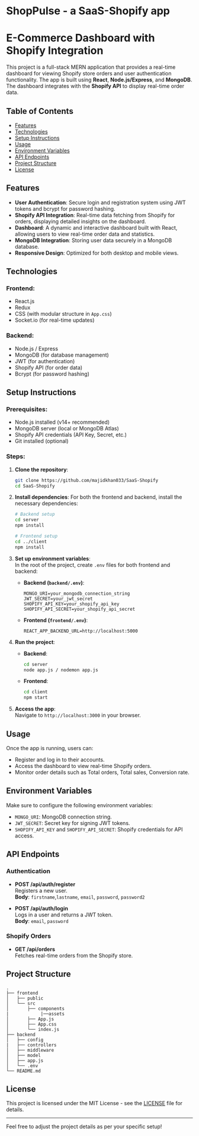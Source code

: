 # ShopPulse - a SaaS-Shopify app

# E-Commerce Dashboard with Shopify Integration

This project is a full-stack MERN application that provides a real-time dashboard for viewing Shopify store orders and user authentication functionality. The app is built using **React**, **Node.js/Express**, and **MongoDB**. The dashboard integrates with the **Shopify API** to display real-time order data.

## Table of Contents

- [Features](#features)
- [Technologies](#technologies)
- [Setup Instructions](#setup-instructions)
- [Usage](#usage)
- [Environment Variables](#environment-variables)
- [API Endpoints](#api-endpoints)
- [Project Structure](#project-structure)
- [License](#license)

## Features

- **User Authentication**: Secure login and registration system using JWT tokens and bcrypt for password hashing.
- **Shopify API Integration**: Real-time data fetching from Shopify for orders, displaying detailed insights on the dashboard.
- **Dashboard**: A dynamic and interactive dashboard built with React, allowing users to view real-time order data and statistics.
- **MongoDB Integration**: Storing user data securely in a MongoDB database.
- **Responsive Design**: Optimized for both desktop and mobile views.

## Technologies

### Frontend:
- React.js
- Redux
- CSS (with modular structure in `App.css`)
- Socket.io (for real-time updates)

### Backend:
- Node.js / Express
- MongoDB (for database management)
- JWT (for authentication)
- Shopify API (for order data)
- Bcrypt (for password hashing)

## Setup Instructions

### Prerequisites:
- Node.js installed (v14+ recommended)
- MongoDB server (local or MongoDB Atlas)
- Shopify API credentials (API Key, Secret, etc.)
- Git installed (optional)

### Steps:

1. **Clone the repository**:
   ```bash
   git clone https://github.com/majidkhan033/SaaS-Shopify
   cd SaaS-Shopify
   ```

2. **Install dependencies**:
   For both the frontend and backend, install the necessary dependencies:
   ```bash
   # Backend setup
   cd server
   npm install

   # Frontend setup
   cd ../client
   npm install
   ```

3. **Set up environment variables**:  
   In the root of the project, create `.env` files for both frontend and backend:

   - **Backend (`backend/.env`)**:
     ```plaintext
     MONGO_URI=your_mongodb_connection_string
     JWT_SECRET=your_jwt_secret
     SHOPIFY_API_KEY=your_shopify_api_key
     SHOPIFY_API_SECRET=your_shopify_api_secret
     ```

   - **Frontend (`frontend/.env`)**:
     ```plaintext
     REACT_APP_BACKEND_URL=http://localhost:5000
     ```

4. **Run the project**:
   - **Backend**: 
     ```bash
     cd server
     node app.js / nodemon app.js
     ```
   - **Frontend**: 
     ```bash
     cd client
     npm start
     ```

5. **Access the app**:  
   Navigate to `http://localhost:3000` in your browser.

## Usage

Once the app is running, users can:

- Register and log in to their accounts.
- Access the dashboard to view real-time Shopify orders.
- Monitor order details such as Total orders, Total sales, Conversion rate.

## Environment Variables

Make sure to configure the following environment variables:

- `MONGO_URI`: MongoDB connection string.
- `JWT_SECRET`: Secret key for signing JWT tokens.
- `SHOPIFY_API_KEY` and `SHOPIFY_API_SECRET`: Shopify credentials for API access.

## API Endpoints

### Authentication

- **POST /api/auth/register**  
  Registers a new user.  
  **Body**: `firstname`,`lastname`, `email`, `password`, `password2`

- **POST /api/auth/login**  
  Logs in a user and returns a JWT token.  
  **Body**: `email`, `password`

### Shopify Orders

- **GET /api/orders**  
  Fetches real-time orders from the Shopify store.

## Project Structure

```plaintext
.
├── frontend
│   ├── public
│   └── src
│       ├── components
|            |──assets
│       ├── App.js
│       ├── App.css
│       └── index.js
├── backend
│   ├── config
|   ├── controllers
│   ├── middleware
│   ├── model
│   ├── app.js
│   └── .env
└── README.md
```

## License

This project is licensed under the MIT License - see the [LICENSE](LICENSE) file for details.

---

Feel free to adjust the project details as per your specific setup!